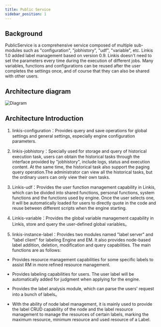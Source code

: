 ```yaml
---
title: Public Service
sidebar_position: 1
---
```

## **Background**

PublicService is a comprehensive service composed of multiple sub-modules such as "configuration", "jobhistory", "udf", "variable", etc. Linkis 
1.0 added label management based on version 0.9. Linkis doesn't need to set the parameters every time during the execution of different jobs.
Many variables, functions and configurations can be reused after the user completes the settings once, and of course that they can also be shared with other users.

## **Architecture diagram**

![Diagram](/Images/Architecture/linkis-publicService-01.png)

## **Architecture Introduction**

1. linkis-configuration：Provides query and save operations for global settings and general settings, especially engine configuration parameters.

2. linkis-jobhistory：Specially used for storage and query of historical execution task, users can obtain the historical tasks through the interface provided by "jobhistory", include logs, status and execution content.
At the same time, the historical task also support the paging query operation.The administrator can view all the historical tasks, but the ordinary users can only view their own tasks.

3. Linkis-udf：Provides the user function management capability in Linkis, which can be divided into shared functions, personal functions, system functions and the functions used by engine.
Once the user selects one, it will be automatically loaded for users to directly quote in the code and reuse between different scripts when the engine starting. 

4. Linkis-variable：Provides the global variable management capability in Linkis, store and query the user-defined global variables。

5. linkis-instance-label：Provides two modules named "label server" and "label client" for labeling Engine and EM. It also provides node-based label addition, deletion, modification and query capabilities.
The main functions are as follows:

-   Provides resource management capabilities for some specific labels to assist RM in more refined resource management.

-   Provides labeling capabilities for users. The user label will be automatically added for judgment when applying for the engine. 

-   Provides the label analysis module, which can parse the users' request into a bunch of labels。

-   With the ability of node label management, it is mainly used to provide the label  CRUD capability of the node and the label resource management to manage the resources of certain labels, marking the maximum resource, minimum resource and used resource of a Label.

